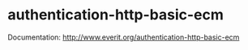 authentication-http-basic-ecm
=============================

Documentation: http://www.everit.org/authentication-http-basic-ecm
